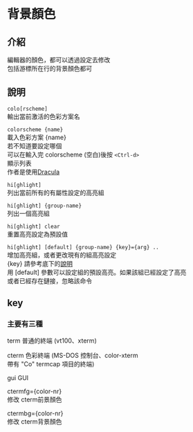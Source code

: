 # 背景顏色

## 介紹

編輯器的顏色，都可以透過設定去修改  
包括游標所在行的背景顏色都可

## 說明

`colo[rscheme]`  
輸出當前激活的色彩方案名

`colorscheme {name}`  
載入色彩方案 {name}  
若不知道要設定哪個  
可以在輸入完 colorscheme \(空白\)後按 `<Ctrl-d>`  
顯示列表  
作者是使用[Dracula](../wai-gua-tui-jian/wai-guan/dracula.md)

`hi[ghlight]`  
列出當前所有的有屬性設定的高亮組

`hi[ghlight] {group-name}`  
列出一個高亮組

`hi[ghlight] clear`  
重置高亮設定為預設值

`hi[ghlight] [default] {group-name} {key}={arg} ..`  
增加高亮組，或者更改現有的組高亮設定  
{key} 請參考底下的[說明](bei-jing-yan-se.md#key)  
用 \[default\] 參數可以設定組的預設高亮。如果該組已經設定了高亮  
或者已經存在鏈接，忽略該命令

## key

### 主要有三種

term 普通的終端 \(vt100、xterm\)

cterm 色彩終端 \(MS-DOS 控制台、color-xterm  
帶有 "Co" termcap 項目的終端\)

gui GUI

ctermfg={color-nr}  
修改 cterm前景顏色

ctermbg={color-nr}  
修改 cterm背景顏色







